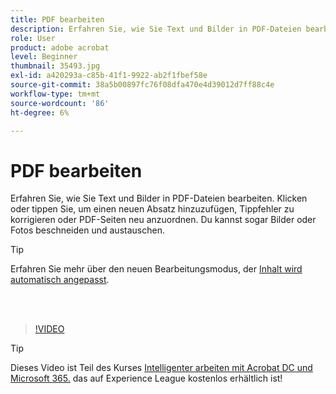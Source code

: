 ```yaml
---
title: PDF bearbeiten
description: Erfahren Sie, wie Sie Text und Bilder in PDF-Dateien bearbeiten
role: User
product: adobe acrobat
level: Beginner
thumbnail: 35493.jpg
exl-id: a420293a-c85b-41f1-9922-ab2f1fbef58e
source-git-commit: 38a5b00897fc76f08dfa470e4d39012d7ff88c4e
workflow-type: tm+mt
source-wordcount: '86'
ht-degree: 6%

---
```


# PDF bearbeiten

Erfahren Sie, wie Sie Text und Bilder in PDF-Dateien bearbeiten. Klicken oder tippen Sie, um einen neuen Absatz hinzuzufügen, Tippfehler zu korrigieren oder PDF-Seiten neu anzuordnen. Du kannst sogar Bilder oder Fotos beschneiden und austauschen.

>[!TIP]
>
>Erfahren Sie mehr über den neuen Bearbeitungsmodus, der [Inhalt wird automatisch angepasst](auto-adjust-layout.md).

<br> 

>[!VIDEO](https://video.tv.adobe.com/v/35493?hidetitle=true)

>[!TIP]
>
>Dieses Video ist Teil des Kurses [Intelligenter arbeiten mit Acrobat DC und Microsoft 365.](https://experienceleague.adobe.com/?recommended=Acrobat-U-1-2021.microsoft365) das auf Experience League kostenlos erhältlich ist!
